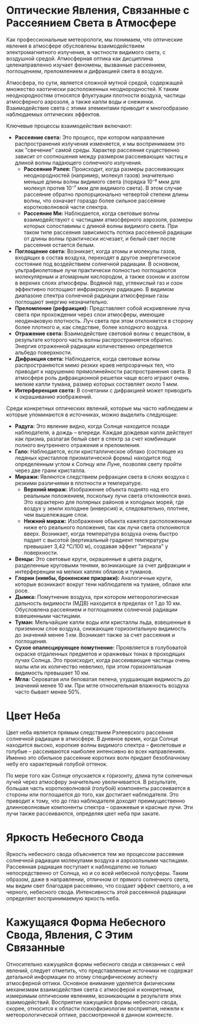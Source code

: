 # Оптические Явления, Связанные с Рассеянием Света в Атмосфере

Как профессиональные метеорологи, мы понимаем, что оптические явления в атмосфере обусловлены взаимодействием электромагнитного излучения, в частности видимого света, с воздушной средой. Атмосферная оптика как дисциплина целенаправленно изучает феномены, вызванные рассеянием, поглощением, преломлением и дифракцией света в воздухе.

Атмосфера, по сути, является сложной мутной средой, содержащей множество хаотически расположенных неоднородностей. К таким неоднородностям относятся флуктуации плотности воздуха, частицы атмосферного аэрозоля, а также капли воды и снежинки. Взаимодействие света с этими элементами приводит к многообразию наблюдаемых оптических эффектов.

Ключевые процессы взаимодействия включают:

* **Рассеяние света:** Это процесс, при котором направление распространения излучения изменяется, и мы воспринимаем это как "свечение" самой среды. Характер рассеяния существенно зависит от соотношения между размером рассеивающих частиц и длиной волны падающего солнечного излучения.
  * **Рассеяние Рэлея:** Происходит, когда размеры рассеивающих неоднородностей (например, молекул газов) значительно меньше длины волны видимого света (порядка 10⁻⁹ мкм для молекул против 10⁻⁷ мкм для видимого света). В этом случае рассеяние обратно пропорционально четвертой степени длины волны, что означает гораздо более сильное рассеяние коротковолновой части спектра.
  * **Рассеяние Ми:** Наблюдается, когда световые волны взаимодействуют с частицами атмосферного аэрозоля, размеры которых сопоставимы с длиной волны видимого света. При таком типе рассеяния зависимость потока рассеянной радиации от длины волны практически исчезает, и белый свет после рассеяния остается белым.
* **Поглощение света:** Возникает, когда атомы и молекулы газов, входящих в состав воздуха, переходят в другое энергетическое состояние под воздействием солнечной радиации. В основном, ультрафиолетовые лучи практически полностью поглощаются молекулярным и атомарным кислородом, а также озоном и азотом в верхних слоях атмосферы. Водяной пар, углекислый газ и озон эффективно поглощают инфракрасную радиацию. В видимом диапазоне спектра солнечной радиации атмосферные газы поглощают энергию незначительно.
* **Преломление (рефракция):** Представляет собой искривление луча света при прохождении через слои атмосферы, имеющие неодинаковую плотность. Луч света при этом отклоняется в сторону более плотного и, как следствие, более холодного воздуха.
* **Отражение света:** Взаимодействие световой волны с веществом, в результате которого часть волны распространяется обратно. Энергия отраженной радиации количественно определяется альбедо поверхности.
* **Дифракция света:** Наблюдается, когда световые волны распространяются мимо резких краев непрозрачных тел, что приводит к нарушению прямолинейности распространения света. В атмосфере роль дифракционной решетки чаще всего играют очень мелкие капли тумана, размер которых составляет около 1 мкм.
* **Интерференция света:** В сочетании с дифракцией может приводить к окрашиванию изображений.

Среди конкретных оптических явлений, которые мы часто наблюдаем и которые упоминаются в источниках, можно выделить следующие:

* **Радуга:** Это явление видно, когда Солнце находится позади наблюдателя, а дождь – впереди. Каждая дождевая капля действует как призма, разлагая белый свет в спектр за счет комбинации полного внутреннего отражения и преломления.
* **Гало:** Наблюдается, если кристаллическое облако (состоящее из ледяных кристаллов призматической формы) находится под определенным углом к Солнцу или Луне, позволяя свету пройти через две грани кристалла.
* **Миражи:** Являются следствием рефракции света в слоях воздуха с резкими различиями в плотности и температуре.
  * **Верхний мираж:** Изображение объекта поднято над его реальным положением, поскольку лучи света отклоняются вниз. Это характерно для полярных районов и холодных морей, где воздух у земли холоднее (инверсия) и, следовательно, плотнее, чем вышележащие слои.
  * **Нижний мираж:** Изображение объекта кажется расположенным ниже его реального положения, так как лучи света отклоняются вверх. Возникает, когда температура воздуха очень быстро падает с высотой (вертикальный градиент температуры превышает 3,42 °С/100 м), создавая эффект "зеркала" у поверхности.
* **Венцы:** Это световые круги, окрашенные в цвета радуги, разделенные круговыми тенями, возникающие за счет дифракции и интерференции на мелких каплях облаков и туманов.
* **Глории (нимбы, брокенские призраки):** Аналогичные круги, которые возникают вокруг тени наблюдателя на тумане, облаке или росе.
* **Дымка:** Помутнение воздуха, при котором метеорологическая дальность видимости (МДВ) находится в пределах от 1 до 10 км. Обусловлена рассеянием и поглощением солнечной радиации взвешенными частицами.
* **Туман:** Мельчайшие капли воды или кристаллы льда, взвешенные в приземном слое воздуха, снижающие горизонтальную видимость до значений менее 1 км. Возникает также за счет рассеяния и поглощения.
* **Сухое опалесцирующее помутнение:** Проявляется в голубоватой окраске отдаленных предметов и оранжевых тонах в проходящих лучах Солнца. Это происходит, когда рассеивающие частицы очень малы или их количество невелико, при этом горизонтальная видимость превышает 10 км.
* **Мгла:** Сероватая или беловатая пелена, ухудшающая видимость до значений менее 10 км. При мгле относительная влажность воздуха часто бывает менее 50%.

# Цвет Неба

Цвет неба является прямым следствием Рэлеевского рассеяния солнечной радиации в атмосфере. В дневное время, когда Солнце находится высоко, короткие волны видимого спектра – фиолетовые и голубые – рассеиваются наиболее интенсивно во всех направлениях. Именно это обильное рассеяние коротких волн придает безоблачному небу его характерный голубой оттенок.

По мере того как Солнце опускается к горизонту, длина пути солнечных лучей через атмосферу значительно увеличивается. В результате, большая часть коротковолновой (голубой) компоненты рассеивается в стороны или поглощается до того, как достигает наблюдателя. Это приводит к тому, что до глаз наблюдателя доходят преимущественно длинноволновые компоненты спектра – оранжевые и красные лучи. Эти лучи также рассеиваются, определяя цвет неба при закате.

# Яркость Небесного Свода

Яркость небесного свода объясняется тем же процессом рассеяния солнечной радиации молекулами воздуха и аэрозольными частицами. Рассеянная радиация поступает к наблюдателю не только непосредственно от Солнца, но и со всей небесной полусферы. Таким образом, даже в направлении, отличном от прямого солнечного света, мы видим свет благодаря рассеянию, что создает эффект светлого, а не черного, небесного свода. Интенсивность этой рассеянной радиации определяет воспринимаемую яркость неба.

# Кажущаяся Форма Небесного Свода, Явления, С Этим Связанные

Относительно кажущейся формы небесного свода и связанных с ней явлений, следует отметить, что представленные источники не содержат детальной информации по этому специфическому аспекту атмосферной оптики. Основное внимание уделяется физическим механизмам взаимодействия света с атмосферой и конкретным, измеримым оптическим явлениям, возникающим в результате этих взаимодействий. Восприятие кажущейся формы небесного свода, скорее, относится к области психофизиологии восприятия, нежели к метеорологической оптике, рассмотренной в данном контексте.
